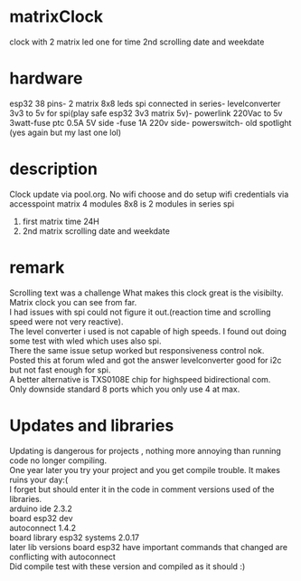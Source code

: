 # matrixClock
 clock with 2 matrix led one for time 2nd scrolling date and weekdate
# hardware
esp32 38 pins-
2 matrix 8x8 leds spi connected in series-
levelconverter 3v3 to 5v for spi(play safe esp32 3v3 matrix 5v)-
powerlink 220Vac to 5v 3watt-fuse ptc 0.5A 5V side -fuse 1A 220v side- powerswitch-
old spotlight (yes again but my last one lol)
# description
Clock update via pool.org.
No wifi choose and do setup wifi credentials via accesspoint
matrix 4 modules 8x8 is 2 modules in series spi
1) first matrix time 24H
2) 2nd matrix scrolling date and weekdate
# remark
Scrolling text was a challenge
What makes this clock great is the visibilty. Matrix clock you can see from far.<br />
I had issues with spi could not figure it out.(reaction time and scrolling speed were not very reactive).<br />
The level converter i used is not capable of high speeds. I found out doing some test with wled which uses also spi.<br />
There the same issue setup worked but responsiveness control nok. <br />
Posted this at forum wled and got the answer levelconverter good for i2c but not fast enough for spi.<br />
A better alternative is TXS0108E chip for highspeed bidirectional com.<br />
Only downside standard 8 ports which you only use 4 at max.<br />
# Updates and libraries
Updating is dangerous for projects , nothing more annoying than running code no longer compiling.<br />
One year later you try your project and you get compile trouble. It makes ruins your day:(<br />
I forget but should enter it in the code in comment versions used of the libraries.<br />
arduino ide 2.3.2<br />
board esp32 dev<br />
autoconnect 1.4.2<br />
board library esp32 systems 2.0.17 <br />
later lib versions board esp32 have important commands that changed are conflicting with autoconnect<br />
Did compile test with these version and compiled as it should :)<br />
